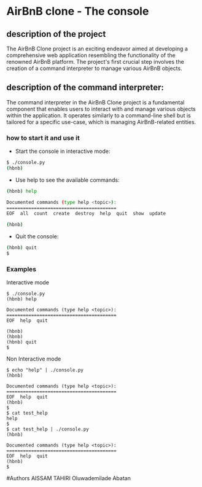 # AirBnB clone - The console

## description of the project
The AirBnB Clone project is an exciting endeavor aimed at developing a comprehensive web application resembling the functionality of the renowned AirBnB platform. The project's first crucial step involves the creation of a command interpreter to manage various AirBnB objects.
## description of the command interpreter:
The command interpreter in the AirBnB Clone project is a fundamental component that enables users to interact with and manage various objects within the application. It operates similarly to a command-line shell but is tailored for a specific use-case, which is managing AirBnB-related entities.
### how to start it and use it

* Start the console in interactive mode:

```bash
$ ./console.py
(hbnb)
```

* Use help to see the available commands:

```bash
(hbnb) help

Documented commands (type help <topic>):
========================================
EOF  all  count  create  destroy  help  quit  show  update

(hbnb)
```

* Quit the console:

```bash
(hbnb) quit
$
```

### Examples

Interactive mode

```
$ ./console.py
(hbnb) help

Documented commands (type help <topic>):
========================================
EOF  help  quit

(hbnb) 
(hbnb) 
(hbnb) quit
$
```
Non Interactive mode
```
$ echo "help" | ./console.py
(hbnb)

Documented commands (type help <topic>):
========================================
EOF  help  quit
(hbnb) 
$
$ cat test_help
help
$
$ cat test_help | ./console.py
(hbnb)

Documented commands (type help <topic>):
========================================
EOF  help  quit
(hbnb) 
$
```

#Authors
AISSAM TAHIRI
Oluwademilade Abatan 

